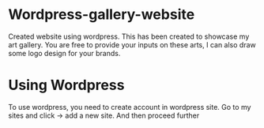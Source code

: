 # Wordpress-gallery-website

Created website using wordpress.
This has been created to showcase my art gallery.
You are free to provide your inputs on these arts,
I can also draw some logo design for your brands.

# Using Wordpress
To use wordpress, you need to create account in wordpress site.
Go to my sites and click -> add a new site.
And then proceed further
